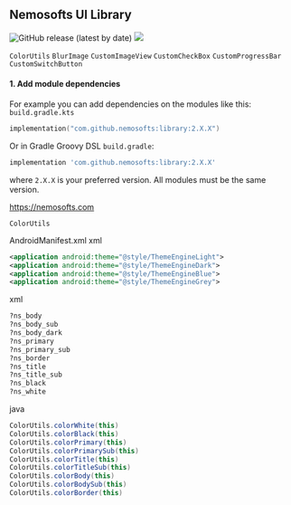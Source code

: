 ## Nemosofts UI Library
![GitHub release (latest by date)](https://img.shields.io/github/v/release/nemosofts/library)
<a href="https://github.com/nemosofts/library">
    <img src="https://komarev.com/ghpvc/?username=nemosofts&style=flat&color=red">
</a>

`ColorUtils`
`BlurImage`
`CustomImageView`
`CustomCheckBox`
`CustomProgressBar`
`CustomSwitchButton`

#### 1. Add module dependencies
For example you can add dependencies on the modules like this:
`build.gradle.kts`


```kotlin
implementation("com.github.nemosofts:library:2.X.X")
```

Or in Gradle Groovy DSL `build.gradle`:

```groovy
implementation 'com.github.nemosofts:library:2.X.X'
```
where `2.X.X` is your preferred version. All modules must be the same version.

https://nemosofts.com


`ColorUtils`

AndroidManifest.xml
xml
```xml
<application android:theme="@style/ThemeEngineLight">
<application android:theme="@style/ThemeEngineDark">
<application android:theme="@style/ThemeEngineBlue">
<application android:theme="@style/ThemeEngineGrey">
```

xml
```xml
?ns_body
?ns_body_sub
?ns_body_dark
?ns_primary
?ns_primary_sub
?ns_border
?ns_title
?ns_title_sub
?ns_black
?ns_white
```

java
```java
ColorUtils.colorWhite(this)
ColorUtils.colorBlack(this)
ColorUtils.colorPrimary(this)
ColorUtils.colorPrimarySub(this)
ColorUtils.colorTitle(this)
ColorUtils.colorTitleSub(this)
ColorUtils.colorBody(this)
ColorUtils.colorBodySub(this)
ColorUtils.colorBorder(this)
```



